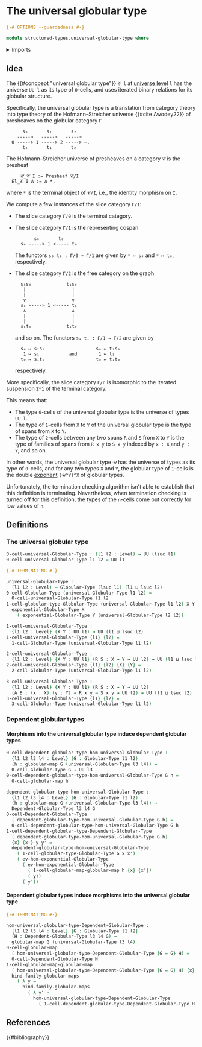 # The universal globular type

```agda
{-# OPTIONS --guardedness #-}

module structured-types.universal-globular-type where
```

<details><summary>Imports</summary>

```agda
open import foundation.dependent-pair-types
open import foundation.spans
open import foundation.universe-levels

open import structured-types.dependent-globular-types
open import structured-types.exponentials-globular-types
open import structured-types.globular-maps
open import structured-types.globular-types
```

</details>

## Idea

The {{#concpept "universal globular type"}} `𝒢 l` at
[universe level](foundation.universe-levels.md) `l` has the universe `UU l` as
its type of `0`-cells, and uses iterated binary relations for its globular
structure.

Specifically, the universal globular type is a translation from category theory
into type theory of the Hofmann–Streicher universe {{#cite Awodey22}} of
presheaves on the globular category `Γ`

```text
      s₀       s₁       s₂
    ----->   ----->   ----->
  0 -----> 1 -----> 2 -----> ⋯.
      t₀       t₁       t₂
```

The Hofmann–Streicher universe of presheaves on a category `𝒞` is the presheaf

```text
     𝒰_𝒞 I := Presheaf 𝒞/I
  El_𝒞 I A := A *,
```

where `*` is the terminal object of `𝒞/I`, i.e., the identity morphism on `I`.

We compute a few instances of the slice category `Γ/I`:

- The slice category `Γ/0` is the terminal category.
- The slice category `Γ/1` is the representing cospan

  ```text
         s₀       t₀
    s₀ -----> 1 <----- t₀
  ```

  The functors `s₀ t₀ : Γ/0 → Γ/1` are given by `* ↦ s₀` and `* ↦ t₀`,
  respectively.

- The slice category `Γ/2` is the free category on the graph

  ```text
    s₁s₀             t₁s₀
     |                 |
     |                 |
     ∨                 ∨
    s₁ -----> 1 <----- t₁
     ∧                 ∧
     |                 |
     |                 |
    s₁t₀             t₁t₀
  ```

  and so on. The functors `s₁ t₁ : Γ/1 → Γ/2` are given by

  ```text
    s₀ ↦ s₁s₀                   s₀ ↦ t₁s₀
     1 ↦ s₁           and        1 ↦ t₁
    t₀ ↦ s₁t₀                   t₀ ↦ t₁t₀
  ```

  respectively.

More specifically, the slice category `Γ/n` is isomorphic to the iterated
suspension `Σⁿ1` of the terminal category.

This means that:

- The type `0`-cells of the universal globular type is the universe of types
  `UU l`.
- The type of `1`-cells from `X` to `Y` of the universal globular type is the
  type of spans from `X` to `Y`.
- The type of `2`-cells between any two spans `R` and `S` from `X` to `Y` is the
  type of families of spans from `R x y` to `S x y` indexed by `x : X` and
  `y : Y`, and so on.

In other words, the universal globular type `𝒰` has the universe of types as its
type of `0`-cells, and for any two types `X` and `Y`, the globular type of
`1`-cells is the double
[exponent](structured-types.exponentials-globular-types.md) `(𝒰^Y)^X` of
globular types.

Unfortunately, the termination checking algorithm isn't able to establish that
this definition is terminating. Nevertheless, when termination checking is
turned off for this definition, the types of the `n`-cells come out correctly
for low values of `n`.

## Definitions

### The universal globular type

```agda
0-cell-universal-Globular-Type : (l1 l2 : Level) → UU (lsuc l1)
0-cell-universal-Globular-Type l1 l2 = UU l1

{-# TERMINATING #-}

universal-Globular-Type :
  (l1 l2 : Level) → Globular-Type (lsuc l1) (l1 ⊔ lsuc l2)
0-cell-Globular-Type (universal-Globular-Type l1 l2) =
  0-cell-universal-Globular-Type l1 l2
1-cell-globular-type-Globular-Type (universal-Globular-Type l1 l2) X Y =
  exponential-Globular-Type X
    ( exponential-Globular-Type Y (universal-Globular-Type l2 l2))

1-cell-universal-Globular-Type :
  {l1 l2 : Level} (X Y : UU l1) → UU (l1 ⊔ lsuc l2)
1-cell-universal-Globular-Type {l1} {l2} =
  1-cell-Globular-Type (universal-Globular-Type l1 l2)

2-cell-universal-Globular-Type :
  {l1 l2 : Level} {X Y : UU l1} (R S : X → Y → UU l2) → UU (l1 ⊔ lsuc l2)
2-cell-universal-Globular-Type {l1} {l2} {X} {Y} =
  2-cell-Globular-Type (universal-Globular-Type l1 l2)

3-cell-universal-Globular-Type :
  {l1 l2 : Level} {X Y : UU l1} {R S : X → Y → UU l2}
  (A B : (x : X) (y : Y) → R x y → S x y → UU l2) → UU (l1 ⊔ lsuc l2)
3-cell-universal-Globular-Type {l1} {l2} =
  3-cell-Globular-Type (universal-Globular-Type l1 l2)
```

### Dependent globular types

#### Morphisms into the universal globular type induce dependent globular types

```agda
0-cell-dependent-globular-type-hom-universal-Globular-Type :
  {l1 l2 l3 l4 : Level} (G : Globular-Type l1 l2)
  (h : globular-map G (universal-Globular-Type l3 l4)) →
  0-cell-Globular-Type G → UU l3
0-cell-dependent-globular-type-hom-universal-Globular-Type G h =
  0-cell-globular-map h

dependent-globular-type-hom-universal-Globular-Type :
  {l1 l2 l3 l4 : Level} (G : Globular-Type l1 l2)
  (h : globular-map G (universal-Globular-Type l3 l4)) →
  Dependent-Globular-Type l3 l4 G
0-cell-Dependent-Globular-Type
  ( dependent-globular-type-hom-universal-Globular-Type G h) =
  0-cell-dependent-globular-type-hom-universal-Globular-Type G h
1-cell-dependent-globular-type-Dependent-Globular-Type
  ( dependent-globular-type-hom-universal-Globular-Type G h)
  {x} {x'} y y' =
  dependent-globular-type-hom-universal-Globular-Type
    ( 1-cell-globular-type-Globular-Type G x x')
    ( ev-hom-exponential-Globular-Type
      ( ev-hom-exponential-Globular-Type
        ( 1-cell-globular-map-globular-map h {x} {x'})
        ( y))
      ( y'))
```

#### Dependent globular types induce morphisms into the universal globular type

```agda
{-# TERMINATING #-}

hom-universal-globular-type-Dependent-Globular-Type :
  {l1 l2 l3 l4 : Level} {G : Globular-Type l1 l2}
  (H : Dependent-Globular-Type l3 l4 G) →
  globular-map G (universal-Globular-Type l3 l4)
0-cell-globular-map
  ( hom-universal-globular-type-Dependent-Globular-Type {G = G} H) =
  0-cell-Dependent-Globular-Type H
1-cell-globular-map-globular-map
  ( hom-universal-globular-type-Dependent-Globular-Type {G = G} H) {x} {x'} =
  bind-family-globular-maps
    ( λ y →
      bind-family-globular-maps
        ( λ y' →
          hom-universal-globular-type-Dependent-Globular-Type
            ( 1-cell-dependent-globular-type-Dependent-Globular-Type H y y')))
```

## References

{{#bibliography}}
